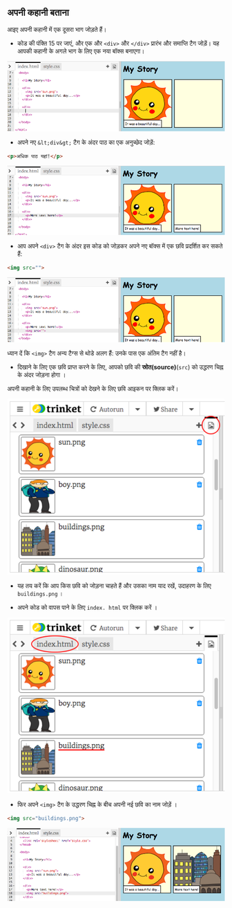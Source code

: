 ## अपनी कहानी बताना

आइए अपनी कहानी में एक दूसरा भाग जोड़ते हैं।

+ कोड की पंक्ति 15 पर जाएं, और एक और `<div>` और `</div>` प्रारंभ और समाप्ति टैग जोड़ें। यह आपकी कहानी के अगले भाग के लिए एक नया बॉक्स बनाएगा।

![screenshot](images/story-div.png)

+ अपने नए `&lt;div&gt;` टैग के अंदर पाठ का एक अनुच्छेद जोड़ें:

```html
<p>अधिक पाठ यहां!</p>
```

![screenshot](images/story-paragraph.png)

+ आप अपने `<div>` टैग के अंदर इस कोड को जोड़कर अपने नए बॉक्स में एक छवि प्रदर्शित कर सकते हैं:

```html
<img src="">
```

![screenshot](images/story-img-tag.png)

ध्यान दें कि `<img>` टैग अन्य टैग्स से थोडे अलग हैं: उनके पास एक अंतिम टैग नहीं है।

+ दिखाने के लिए एक छवि प्राप्त करने के लिए, आपको छवि की **स्रोत(source)**(`src`) को उद्धरण चिह्न के अंदर जोड़ना होगा ।

अपनी कहानी के लिए उपलब्ध चित्रों को देखने के लिए छवि आइकन पर क्लिक करें।

![screenshot](images/story-see-images.png)

+ यह तय करें कि आप किस छवि को जोड़ना चाहते हैं और उसका नाम याद रखें, उदाहरण के लिए `buildings.png` ।

+ अपने कोड को वापस पाने के लिए `index. html` पर क्लिक करें ।

![screenshot](images/story-image-name.png)

+ फिर अपने `<img>` टैग के उद्धरण चिह्न के बीच अपनी नई छवि का नाम जोड़ें ।

```html
<img src="buildings.png">
```

![screenshot](images/story-image-name-add.png)